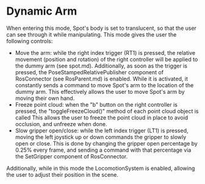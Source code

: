 # Dynamic Arm

When entering this mode, Spot's body is set to translucent, so that the user can see through it while manipulating. This mode gives the user the following controls:
* Move the arm: while the right index trigger (RT1) is pressed, the relative movement (position and rotation) of the right controller will be applied to the dummy arm (see spot.md). Additionally, as soon as the trigger is pressed, the PoseStampedRelativePublisher component of RosConnector (see RosParent.md) is enabled. While it is activated, it constantly sends a command to move Spot's arm to the location of the dummy arm. This effectively allows the user to move Spot's arm by moving their own hand.
* Freeze point cloud: when the "b" button on the right controller is pressed, the "toggleFreezeCloud()" method of each point cloud object is called This allows the user to freeze the point cloud in place to avoid occlusion, and unfreeze when done.
* Slow gripper open/close: while the left index trigger (LT1) is pressed, moving the left joystick up or down commands the gripper to slowly open or close. This is done by changing the gripper open percentage by 0.25% every frame, and sending a command with that percentage via the SetGripper component of RosConnector.

Additionally, while in this mode the LocomotionSystem is enabled, allowing the user to adjust their position in the scene.